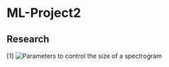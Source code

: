 # ML-Project2

## Research
[1] ![Parameters to control the size of a spectrogram](https://stackoverflow.com/questions/51241499/parameters-to-control-the-size-of-a-spectrogram)
